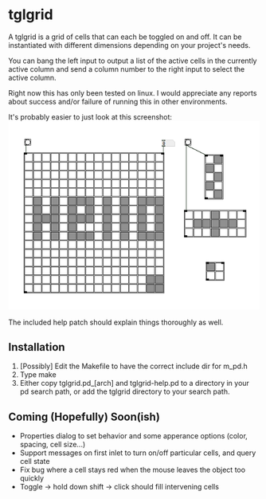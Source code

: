 tglgrid
=======

A tglgrid is a grid of cells that can each be toggled on and off.  It
can be instantiated with different dimensions depending on your
project's needs.

You can bang the left input to output a list of the active cells in
the currently active column and send a column number to the right input
to select the active column.

Right now this has only been tested on linux.  I would appreciate any
reports about success and/or failure of running this in other
environments.

It's probably easier to just look at this screenshot:
![tglgrid screenshot](https://github.com/nicklan/tglgrid/raw/master/screenshot/tglgrid.png)

The included help patch should explain things thoroughly as well.

Installation
------------
1. [Possibly] Edit the Makefile to have the correct include dir for
m_pd.h
2. Type make
3. Either copy tglgrid.pd_[arch] and tglgrid-help.pd to a directory in
your pd search path, or add the tglgrid directory to your search
path.

Coming (Hopefully) Soon(ish)
----------------------------
- Properties dialog to set behavior and some apperance options (color,
spacing, cell size...)
- Support messages on first inlet to turn on/off particular cells, and
query cell state
- Fix bug where a cell stays red when the mouse leaves the object too
quickly
- Toggle -> hold down shift -> click should fill intervening cells